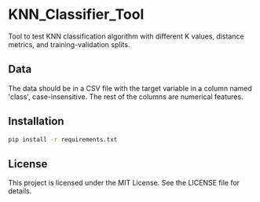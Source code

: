 # KNN_Classifier_Tool

Tool to test KNN classification algorithm with different K values, distance metrics, and training-validation splits.

## Data

The data should be in a CSV file with the target variable in a column named 'class', case-insensitive. The rest of the columns are numerical features.

## Installation

```bash
pip install -r requirements.txt
```

## License

This project is licensed under the MIT License. See the LICENSE file for details.
